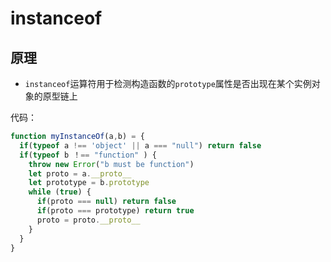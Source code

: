 

 # instanceof


## 原理

- `instanceof`运算符用于检测构造函数的`prototype`属性是否出现在某个实例对象的原型链上
  



代码：
```js
function myInstanceOf(a,b) = {
  if(typeof a !== 'object' || a === "null") return false
  if(typeof b ！== "function" ) {
    throw new Error("b must be function")
    let proto = a.__proto__
    let prototype = b.prototype
    while (true) {
      if(proto === null) return false
      if(proto === prototype) return true
      proto = proto.__proto__
    }
  }
}
```

